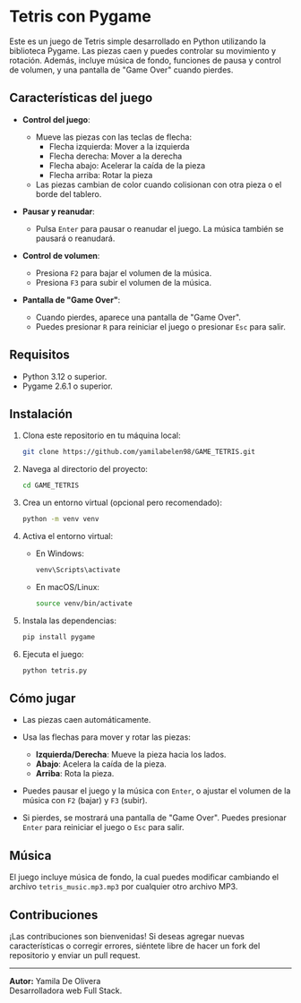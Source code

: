 # Tetris con Pygame

Este es un juego de Tetris simple desarrollado en Python utilizando la biblioteca Pygame. Las piezas caen y puedes controlar su movimiento y rotación. Además, incluye música de fondo, funciones de pausa y control de volumen, y una pantalla de "Game Over" cuando pierdes.

## Características del juego

- **Control del juego**:
  - Mueve las piezas con las teclas de flecha: 
    - Flecha izquierda: Mover a la izquierda
    - Flecha derecha: Mover a la derecha
    - Flecha abajo: Acelerar la caída de la pieza
    - Flecha arriba: Rotar la pieza
  - Las piezas cambian de color cuando colisionan con otra pieza o el borde del tablero.
  
- **Pausar y reanudar**: 
  - Pulsa `Enter` para pausar o reanudar el juego. La música también se pausará o reanudará.
  
- **Control de volumen**:
  - Presiona `F2` para bajar el volumen de la música.
  - Presiona `F3` para subir el volumen de la música.

- **Pantalla de "Game Over"**:
  - Cuando pierdes, aparece una pantalla de "Game Over". 
  - Puedes presionar `R` para reiniciar el juego o presionar `Esc` para salir.

## Requisitos

- Python 3.12 o superior.
- Pygame 2.6.1 o superior.

## Instalación

1. Clona este repositorio en tu máquina local:

    ```bash
    git clone https://github.com/yamilabelen98/GAME_TETRIS.git
    ```

2. Navega al directorio del proyecto:

    ```bash
    cd GAME_TETRIS
    ```

3. Crea un entorno virtual (opcional pero recomendado):

    ```bash
    python -m venv venv
    ```

4. Activa el entorno virtual:
   
    - En Windows:
    
      ```bash
      venv\Scripts\activate
      ```
      
    - En macOS/Linux:
    
      ```bash
      source venv/bin/activate
      ```

5. Instala las dependencias:

    ```bash
    pip install pygame
    ```

6. Ejecuta el juego:

    ```bash
    python tetris.py
    ```

## Cómo jugar

- Las piezas caen automáticamente.
- Usa las flechas para mover y rotar las piezas:
  - **Izquierda/Derecha**: Mueve la pieza hacia los lados.
  - **Abajo**: Acelera la caída de la pieza.
  - **Arriba**: Rota la pieza.
  
- Puedes pausar el juego y la música con `Enter`, o ajustar el volumen de la música con `F2` (bajar) y `F3` (subir).
- Si pierdes, se mostrará una pantalla de "Game Over". Puedes presionar `Enter` para reiniciar el juego o `Esc` para salir.

## Música

El juego incluye música de fondo, la cual puedes modificar cambiando el archivo `tetris_music.mp3.mp3` por cualquier otro archivo MP3.

## Contribuciones

¡Las contribuciones son bienvenidas! Si deseas agregar nuevas características o corregir errores, siéntete libre de hacer un fork del repositorio y enviar un pull request.

---

**Autor:** Yamila De Olivera  
Desarrolladora web Full Stack.
